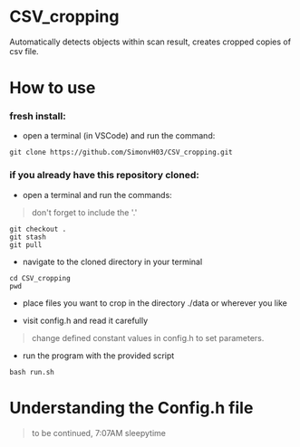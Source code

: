 # CSV_cropping
Automatically detects objects within scan result, creates cropped copies of csv file.

# How to use
### fresh install:
- open a terminal (in VSCode) and run the command:
```
git clone https://github.com/SimonvH03/CSV_cropping.git
```
### if you already have this repository cloned:
- open a terminal and run the commands:
> don't forget to include the '.'
```
git checkout .
git stash
git pull
```

- navigate to the cloned directory in your terminal
```
cd CSV_cropping
pwd
```

- place files you want to crop in the directory ./data or wherever you like

- visit config.h and read it carefully
> change defined constant values in config.h to set parameters.

- run the program with the provided script
```
bash run.sh
```

# Understanding the Config.h file
> to be continued, 7:07AM sleepytime
